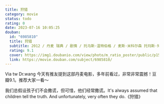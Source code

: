 ```yaml
---
title: 狩猎
category: movie
status: todo
rating: 0
date: 2023-07-16 10:05:25
douban:
  id: "6985810"
  title: 狩猎
  subtitle: 2012 / 丹麦 瑞典 / 剧情 / 托马斯·温特伯格 / 麦斯·米科尔森 托玛斯·博·拉森
  rating: 9.1
  cover: https://img1.doubanio.com/view/photo/m_ratio_poster/public/p1546987967.jpg
  link: https://movie.douban.com/subject/6985810/
---
```


Via tw Dr.wang 今天有推友提到这部丹麦电影，多年前看过，非常非常震撼！豆瓣9.1。推荐大家一看～

我们总假设孩子们不会撒谎，但可惜，他们经常撒谎。It's always assumed that children tell the truth. And unfortunately, very often they do.《狩猎》
